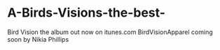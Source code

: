 # A-Birds-Visions-the-best-
Bird Vision the album out now on itunes.com 
BirdVisionApparel coming soon by Nikia Phillips

